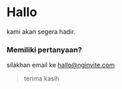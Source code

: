 # Hallo

kami akan segera hadir. 


### Memiliki pertanyaan?

silakhan email ke hallo@nginvite.com


> terima kasih
